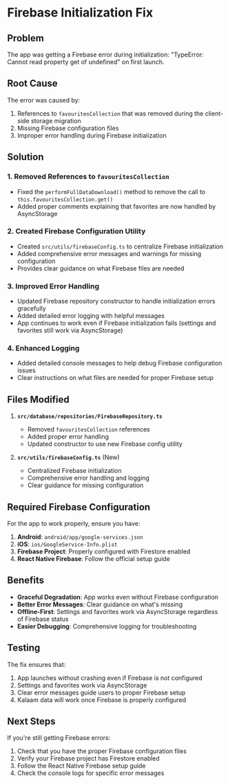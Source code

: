 # Firebase Initialization Fix

## Problem
The app was getting a Firebase error during initialization: "TypeError: Cannot read property get of undefined" on first launch.

## Root Cause
The error was caused by:
1. References to `favouritesCollection` that was removed during the client-side storage migration
2. Missing Firebase configuration files
3. Improper error handling during Firebase initialization

## Solution

### 1. Removed References to `favouritesCollection`
- Fixed the `performFullDataDownload()` method to remove the call to `this.favouritesCollection.get()`
- Added proper comments explaining that favorites are now handled by AsyncStorage

### 2. Created Firebase Configuration Utility
- Created `src/utils/firebaseConfig.ts` to centralize Firebase initialization
- Added comprehensive error messages and warnings for missing configuration
- Provides clear guidance on what Firebase files are needed

### 3. Improved Error Handling
- Updated Firebase repository constructor to handle initialization errors gracefully
- Added detailed error logging with helpful messages
- App continues to work even if Firebase initialization fails (settings and favorites still work via AsyncStorage)

### 4. Enhanced Logging
- Added detailed console messages to help debug Firebase configuration issues
- Clear instructions on what files are needed for proper Firebase setup

## Files Modified

1. **`src/database/repositories/FirebaseRepository.ts`**
   - Removed `favouritesCollection` references
   - Added proper error handling
   - Updated constructor to use new Firebase config utility

2. **`src/utils/firebaseConfig.ts`** (New)
   - Centralized Firebase initialization
   - Comprehensive error handling and logging
   - Clear guidance for missing configuration

## Required Firebase Configuration

For the app to work properly, ensure you have:

1. **Android**: `android/app/google-services.json`
2. **iOS**: `ios/GoogleService-Info.plist`
3. **Firebase Project**: Properly configured with Firestore enabled
4. **React Native Firebase**: Follow the official setup guide

## Benefits

- **Graceful Degradation**: App works even without Firebase configuration
- **Better Error Messages**: Clear guidance on what's missing
- **Offline-First**: Settings and favorites work via AsyncStorage regardless of Firebase status
- **Easier Debugging**: Comprehensive logging for troubleshooting

## Testing

The fix ensures that:
1. App launches without crashing even if Firebase is not configured
2. Settings and favorites work via AsyncStorage
3. Clear error messages guide users to proper Firebase setup
4. Kalaam data will work once Firebase is properly configured

## Next Steps

If you're still getting Firebase errors:
1. Check that you have the proper Firebase configuration files
2. Verify your Firebase project has Firestore enabled
3. Follow the React Native Firebase setup guide
4. Check the console logs for specific error messages
